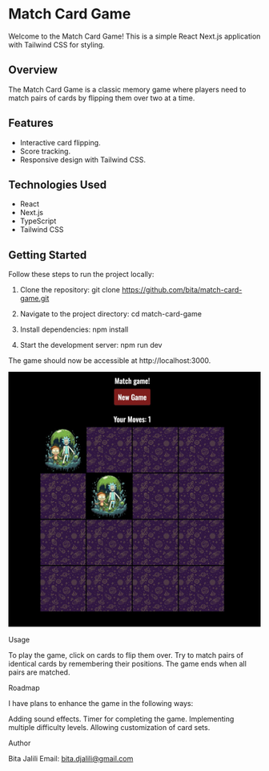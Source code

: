 # Match Card Game

Welcome to the Match Card Game! This is a simple React Next.js application with Tailwind CSS for styling.

## Overview

The Match Card Game is a classic memory game where players need to match pairs of cards by flipping them over two at a time.

## Features

- Interactive card flipping.
- Score tracking.
- Responsive design with Tailwind CSS.

## Technologies Used

- React
- Next.js
- TypeScript
- Tailwind CSS

## Getting Started

Follow these steps to run the project locally:

1. Clone the repository:
   git clone https://github.com/bita/match-card-game.git

2. Navigate to the project directory:
   cd match-card-game

3. Install dependencies:
   npm install
   
4. Start the development server:
  npm run dev

The game should now be accessible at http://localhost:3000.


![Alt text](public/images/screenshot.png)

Usage

To play the game, click on cards to flip them over. Try to match pairs of identical cards by remembering their positions. The game ends when all pairs are matched.

Roadmap

I have plans to enhance the game in the following ways:

Adding sound effects.
Timer for completing the game.
Implementing multiple difficulty levels.
Allowing customization of card sets.

Author

Bita Jalili
Email: bita.djalili@gmail.com

